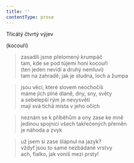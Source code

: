 ```yaml
---
title: ''
contentType: prose
---
```


Třicátý čtvrtý výjev

(kocouří)

> zasadili jsme přelomený krumpáč  
> tam, kde se pod tújemi honí kocouři  
> (ten jeden nevidí a druhý nemluví)  
> tam na zahradě, jak je studna, loch a žumpa

> jsou věci, které slovem neochočíš  
> máme jich plné dlaně, dny, sny, světy  
> a sebelepší rým je nevysvětí  
> mají svá tichá místa v jeho očích

> neznám se k příběhům a ony zase ke mně  
> jedinou spojnicí všech takřečených přeměn  
> je náhoda a zvyk

> už jsem si zase šlápnul na jazyk?  
> vždyť jsou to samé nezbádané vrstvy  
> ach, fialko, jak voníš mezi prsty!
